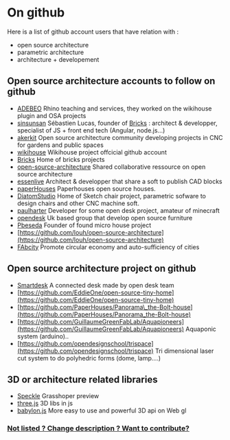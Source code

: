 # On github

Here is a list of github account users that have relation with :

* open source architecture 
* parametric architecture 
* architecture + developement 

## Open source architecture accounts to follow on github

* [ADEBEO](https://github.com/adebeo) Rhino teaching and services, they worked on the wikihouse plugin and OSA projects
* [sinsunsan](https://github.com/sinsunsan) Sébastien Lucas, founder of [Bricks](http://www.openbricks/io) : architect & developper, specialist of JS + front end tech \(Angular, node.js...\)
* [akerkit](https://github.com/AKERKits) Open source architecture community developing projects in CNC for gardens and public spaces
* [wikihouse](https://github.com/wikihouse) Wikihouse project offcicial github account 
* [Bricks](https://github.com/bricksapp) Home of bricks projects
* [open-source-architecture](https://github.com/open-source-architecture) Shared collaborative ressource on open source architecture
* [essenlive](https://github.com/essenlive) Architect & developper that share a soft to publish CAD blocks
* [paperHouses](https://github.com/PaperHouses) Paperhouses open source houses.
* [DiatomStudio](https://github.com/DiatomStudio) Home of Sketch chair project, parametric sofware to design chairs and other CNC machine soft.
* [paulharter](https://github.com/paulharter) Developer for some open desk project, amateur of minecraft
* [opendesk](https://github.com/opendesk) Uk based group that develop open source furniture
* [Pbeseda](https://github.com/pbeseda) Founder of found micro house project
* [https://github.com/louh/open-source-architecture](https://github.com/louh/open-source-architecture) 
* [FAbcity](https://github.com/fabcity) Promote circular economy and auto-sufficiency of cities

## Open source architecture project on github

* [Smartdesk](https://github.com/opendesk/smartdesk) A connected desk made by open desk team
* [https://github.com/EddieOne/open-source-tiny-home](https://github.com/EddieOne/open-source-tiny-home)
* [https://github.com/PaperHouses/Panorama\_the-Bolt-house](https://github.com/PaperHouses/Panorama_the-Bolt-house)
* [https://github.com/GuillaumeGreenFabLab/Aquapioneers](https://github.com/GuillaumeGreenFabLab/Aquapioneers) Aquaponic system \(arduino\).. 
* [https://github.com/opendesignschool/trispace](https://github.com/opendesignschool/trispace) Tri dimensional laser cut system to do polyhedric forms \(dome, lamp....\)

## 3D or architecture related libraries

* [Speckle](https://github.com/didimitrie/future.speckle) Grasshoper preview
* [three.js](https://github.com/mrdoob/three.js/) 3D libs in js
* [babylon.js](http://www.babylonjs.com/) More easy to use and powerful 3D api on Web gl

### [Not listed ? Change description ? Want to contribute?]()

